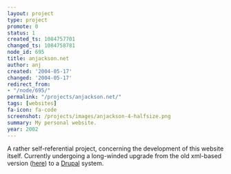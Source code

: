 ```yaml
---
layout: project
type: project
promote: 0
status: 1
created_ts: 1084757701
changed_ts: 1084758781
node_id: 695
title: anjackson.net
author: anj
created: '2004-05-17'
changed: '2004-05-17'
redirect_from:
- "/node/695/"
permalink: "/projects/anjackson.net/"
tags: [websites]
fa-icon: fa-code
screenshot: /projects/images/anjackson-4-halfsize.png
summary: My personal website.
year: 2002
---
```

A rather self-referential project, concerning the development of this website itself.  Currently undergoing a long-winded upgrade from the old xml-based version (<a href="http://anjackson.net/old-site/public_html/">here</a>) to a <a href="http://www.drupal.org/">Drupal</a> system.
